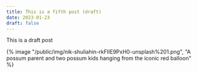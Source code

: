 ```yaml
---
title: This is a fifth post (draft)
date: 2023-01-23
draft: false
---
```

This is a draft post

{% image "/public/img/nik-shuliahin-rkFIIE9PxH0-unsplash%201.png", "A possum parent and two possum kids hanging from the iconic red balloon" %}